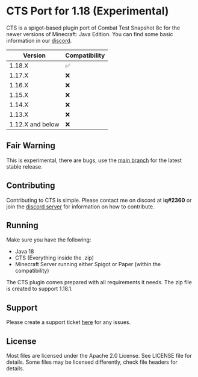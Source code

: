 
# CTS Port for 1.18 (Experimental)
CTS is a spigot-based plugin port of Combat Test Snapshot 8c for the newer versions of Minecraft: Java Edition.
You can find some basic information in our [discord](https://discord.gg/xqnw4XhEky).

|Version| Compatibility |
|--|--|
| 1.18.X | ✅ |
| 1.17.X | ❌ |
| 1.16.X | ❌ |
| 1.15.X | ❌ |
| 1.14.X | ❌ |
| 1.13.X | ❌ |
| 1.12.X and below | ❌ |

## Fair Warning
This is experimental, there are bugs, use the [main branch](https://github.com/CuPVP/CTS/tree/main) for the latest stable release.

## Contributing
Contributing to CTS is simple. 
Please contact me on discord at **iq#2360** or join the [discord server](https://discord.gg/xqnw4XhEky) for information on how to contribute.

## Running
Make sure you have the following:

 - Java 18
 - CTS (Everything inside the .zip)
 - Minecraft Server running either Spigot or Paper (within the compatibility)

The CTS plugin comes prepared with all requirements it needs. The zip file is created to support 1.18.1.

## Support
Please create a support ticket [here](https://github.com/CuPVP/CTS/issues/) for any issues.

## License
Most files are licensed under the Apache 2.0 License. See LICENSE file for details. Some files may be licensed differently, check file headers for details.
